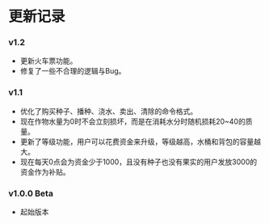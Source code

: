 # 更新记录

### v1.2
- 更新火车票功能。
- 修复了一些不合理的逻辑与Bug。

### v1.1
- 优化了购买种子、播种、浇水、卖出、清除的命令格式。
- 现在作物水量为0时不会立刻损坏，而是在消耗水分时随机损耗20~40的质量。
- 更新了等级功能，用户可以花费资金来升级，等级越高，水桶和背包的容量越大。
- 现在每天0点会为资金少于1000，且没有种子也没有果实的用户发放3000的资金作为补贴。

### v1.0.0 Beta
- 起始版本